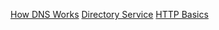 [How DNS Works](https://howdns.works/)
[Directory Service](https://en.wikipedia.org/wiki/Directory_service)
[HTTP Basics](http://www.ntu.edu.sg/home/ehchua/programming/webprogramming/http_basics.html)